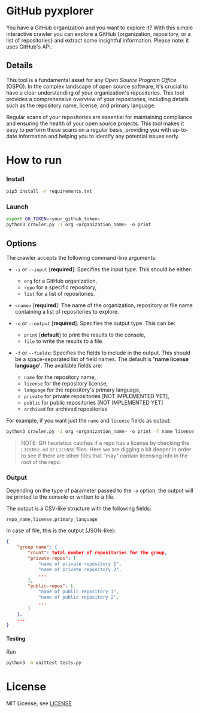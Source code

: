 # GitHub pyxplorer

You have a GitHub organization and you want to explore it?
With this simple interactive crawler you can explore a GitHub {organization, repository, or a list of repositories} and 
extract some insightful information.
Please note: it uses GitHub's API. 

## Details

This tool is a fundamental asset for any *Open Source Program Office* (OSPO). In the complex landscape of open source software, it's crucial to have a clear understanding of your organization's repositories. This tool provides a comprehensive overview of your repositories, including details such as the repository name, license, and primary language.

Regular scans of your repositories are essential for maintaining compliance and ensuring the health of your open source projects. This tool makes it easy to perform these scans on a regular basis, providing you with up-to-date information and helping you to identify any potential issues early.


# How to run

### Install
```bash
pip3 install -r requirements.txt
```


### Launch

```bash
export GH_TOKEN=<your_github_token>
python3 crawler.py -i org <organization_name> -o print
```

## Options

The crawler accepts the following command-line arguments:

- `-i` or `--input` [**required**]: Specifies the input type. This should be either:

    * `org` for a GitHub organization, 
    * `repo` for a specific repository,
    * `list` for a list of repositories. 

- `<name>` [**required**]: The name of the organization, repository or file name containing a list of repositories to explore.

- `-o` or `--output` [**required**]: Specifies the output type. This can be:

    * `print` [**default**] to print the results to the console, 
    * `file` to write the results to a file. 



- `-f` or `--fields`: Specifies the fields to include in the output. This should be a space-separated list of field names. The default is **'name license language'**. The available fields are:

    * `name` for the repository name,
    * `license` for the repository license,
    * `language` for the repository's primary language,
    * `private` for private repositories [NOT IMPLEMENTED YET],
    * `public` for public repositories [NOT IMPLEMENTED YET]
    * `archived` for archived repositories

For example, if you want just the `name` and `license` fields as output:

```bash
python3 crawler.py -i org <organization_name> -o print -f name license
```

> NOTE: GH heuristics catches if a repo has a license 
by checking the `LICENSE.md` or `LICENSE` files. Here we are digging a bit 
deeper in order to see if there are other files that "may" contain licensing
info in the root of the repo.



### Output

Depending on the type of parameter passed to the `-o` option, the output will be printed to the console or written to a file.

The output is a CSV-like structure with the following fields:

```csv
repo_name,license,primary_language
```

In case of file, this is the output (JSON-like):

```json
{
    "group name": {
        "count": total number of repositories for the group,
        "private-repos": [
            "name of private repository 1",
            "name of private repository 2",
            ...
        ],
        "public-repos": [
            "name of public repository 1",
            "name of public repository 2",
            ...
        ]
    },
    ...
}
```

#### Testing

Run

```bash
python3 -m unittest tests.py
```

# License

MIT License, see [LICENSE](LICENSE.md)